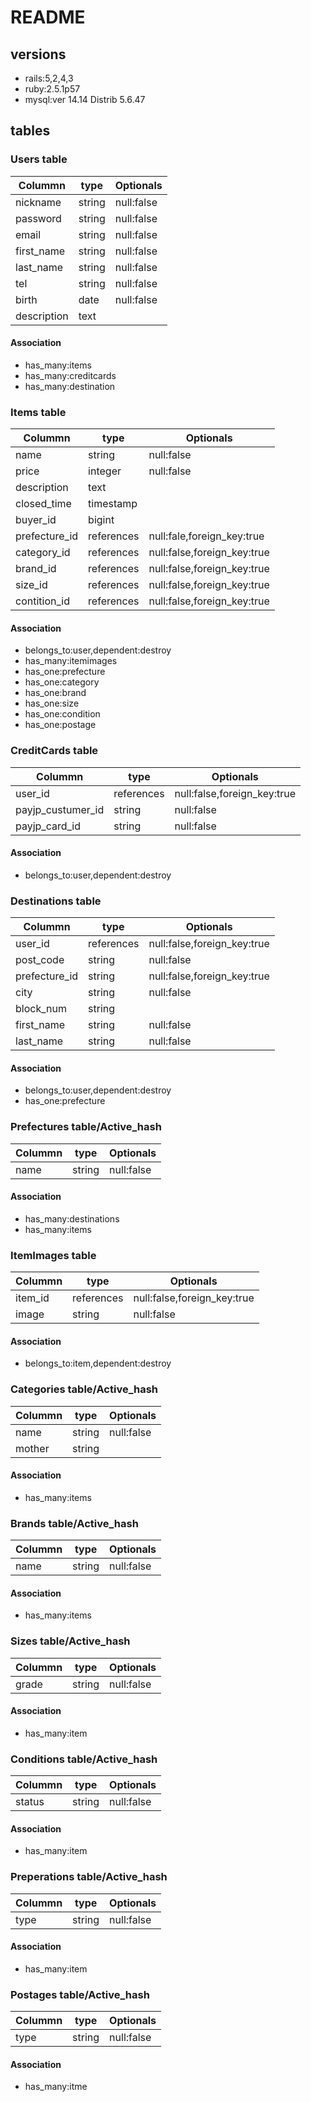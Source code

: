 # README

## versions
- rails:5,2,4,3
- ruby:2.5.1p57
- mysql:ver 14.14 Distrib 5.6.47

## tables

### Users table

|Colummn|type|Optionals|
|-------|----|---------|
|nickname|string|null:false|
|password|string|null:false|
|email|string|null:false|
|first_name|string|null:false|
|last_name|string|null:false|
|tel|string|null:false|
|birth|date|null:false|
|description|text||

#### Association
- has_many:items
- has_many:creditcards
- has_many:destination

### Items table

|Colummn|type|Optionals|
|-------|----|---------|
|name|string|null:false|
|price|integer|null:false|
|description|text||
|closed_time|timestamp||
|buyer_id|bigint||
|prefecture_id|references|null:fale,foreign_key:true|
|category_id|references|null:false,foreign_key:true|
|brand_id|references|null:false,foreign_key:true|
|size_id|references|null:false,foreign_key:true|
|contition_id|references|null:false,foreign_key:true|

#### Association
- belongs_to:user,dependent:destroy
- has_many:itemimages
- has_one:prefecture
- has_one:category
- has_one:brand
- has_one:size
- has_one:condition
- has_one:postage

### CreditCards table

|Colummn|type|Optionals|
|-------|----|---------|
|user_id|references|null:false,foreign_key:true|
|payjp_custumer_id|string|null:false|
|payjp_card_id|string|null:false|

#### Association
- belongs_to:user,dependent:destroy

### Destinations table

|Colummn|type|Optionals|
|-------|----|---------|
|user_id|references|null:false,foreign_key:true|
|post_code|string|null:false|
|prefecture_id|string|null:false,foreign_key:true|
|city|string|null:false|
|block_num|string||
|first_name|string|null:false|
|last_name|string|null:false|

#### Association
- belongs_to:user,dependent:destroy
- has_one:prefecture

### Prefectures table/Active_hash

|Colummn|type|Optionals|
|-------|----|---------|
|name|string|null:false|

#### Association
- has_many:destinations
- has_many:items

### ItemImages table

|Colummn|type|Optionals|
|-------|----|---------|
|item_id|references|null:false,foreign_key:true|
|image|string|null:false|

#### Association
- belongs_to:item,dependent:destroy

### Categories table/Active_hash

|Colummn|type|Optionals|
|-------|----|---------|
|name|string|null:false|
|mother|string||

#### Association
- has_many:items

### Brands table/Active_hash


|Colummn|type|Optionals|
|-------|----|---------|
|name|string|null:false|

#### Association
- has_many:items

### Sizes table/Active_hash

|Colummn|type|Optionals|
|-------|----|---------|
|grade|string|null:false|

#### Association
- has_many:item

### Conditions table/Active_hash

|Colummn|type|Optionals|
|-------|----|---------|
|status|string|null:false|

#### Association
- has_many:item

### Preperations table/Active_hash

|Colummn|type|Optionals|
|-------|----|---------|
|type|string|null:false|

#### Association
- has_many:item

### Postages table/Active_hash

|Colummn|type|Optionals|
|-------|----|---------|
|type|string|null:false|

#### Association
- has_many:itme
